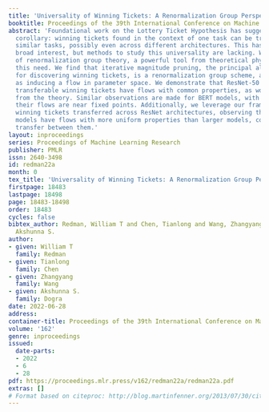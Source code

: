 ```yaml
---
title: 'Universality of Winning Tickets: A Renormalization Group Perspective'
booktitle: Proceedings of the 39th International Conference on Machine Learning
abstract: 'Foundational work on the Lottery Ticket Hypothesis has suggested an exciting
  corollary: winning tickets found in the context of one task can be transferred to
  similar tasks, possibly even across different architectures. This has generated
  broad interest, but methods to study this universality are lacking. We make use
  of renormalization group theory, a powerful tool from theoretical physics, to address
  this need. We find that iterative magnitude pruning, the principal algorithm used
  for discovering winning tickets, is a renormalization group scheme, and can be viewed
  as inducing a flow in parameter space. We demonstrate that ResNet-50 models with
  transferable winning tickets have flows with common properties, as would be expected
  from the theory. Similar observations are made for BERT models, with evidence that
  their flows are near fixed points. Additionally, we leverage our framework to study
  winning tickets transferred across ResNet architectures, observing that smaller
  models have flows with more uniform properties than larger models, complicating
  transfer between them.'
layout: inproceedings
series: Proceedings of Machine Learning Research
publisher: PMLR
issn: 2640-3498
id: redman22a
month: 0
tex_title: 'Universality of Winning Tickets: A Renormalization Group Perspective'
firstpage: 18483
lastpage: 18498
page: 18483-18498
order: 18483
cycles: false
bibtex_author: Redman, William T and Chen, Tianlong and Wang, Zhangyang and Dogra,
  Akshunna S.
author:
- given: William T
  family: Redman
- given: Tianlong
  family: Chen
- given: Zhangyang
  family: Wang
- given: Akshunna S.
  family: Dogra
date: 2022-06-28
address:
container-title: Proceedings of the 39th International Conference on Machine Learning
volume: '162'
genre: inproceedings
issued:
  date-parts:
  - 2022
  - 6
  - 28
pdf: https://proceedings.mlr.press/v162/redman22a/redman22a.pdf
extras: []
# Format based on citeproc: http://blog.martinfenner.org/2013/07/30/citeproc-yaml-for-bibliographies/
---
```


